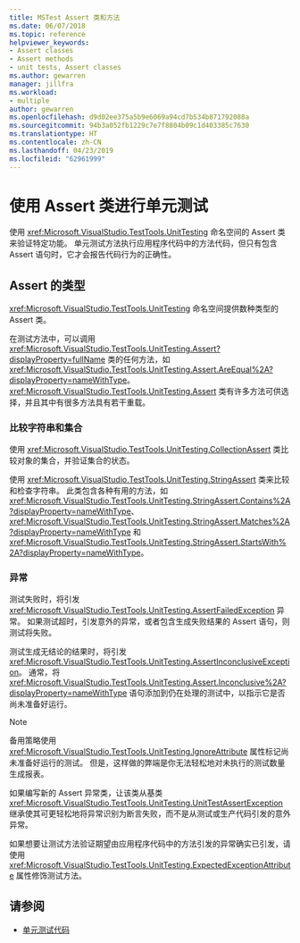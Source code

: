 ```yaml
---
title: MSTest Assert 类和方法
ms.date: 06/07/2018
ms.topic: reference
helpviewer_keywords:
- Assert classes
- Assert methods
- unit tests, Assert classes
ms.author: gewarren
manager: jillfra
ms.workload:
- multiple
author: gewarren
ms.openlocfilehash: d9d02ee375a5b9e6069a94cd7b534b871792088a
ms.sourcegitcommit: 94b3a052fb1229c7e7f8804b09c1d403385c7630
ms.translationtype: HT
ms.contentlocale: zh-CN
ms.lasthandoff: 04/23/2019
ms.locfileid: "62961999"
---
```

# <a name="use-assert-classes-for-unit-testing"></a>使用 Assert 类进行单元测试

使用 <xref:Microsoft.VisualStudio.TestTools.UnitTesting> 命名空间的 Assert 类来验证特定功能。 单元测试方法执行应用程序代码中的方法代码，但只有包含 Assert 语句时，它才会报告代码行为的正确性。

## <a name="kinds-of-asserts"></a>Assert 的类型

<xref:Microsoft.VisualStudio.TestTools.UnitTesting> 命名空间提供数种类型的 Assert 类。

在测试方法中，可以调用 <xref:Microsoft.VisualStudio.TestTools.UnitTesting.Assert?displayProperty=fullName> 类的任何方法，如 <xref:Microsoft.VisualStudio.TestTools.UnitTesting.Assert.AreEqual%2A?displayProperty=nameWithType>。 <xref:Microsoft.VisualStudio.TestTools.UnitTesting.Assert> 类有许多方法可供选择，并且其中有很多方法具有若干重载。

### <a name="compare-strings-and-collections"></a>比较字符串和集合

使用 <xref:Microsoft.VisualStudio.TestTools.UnitTesting.CollectionAssert> 类比较对象的集合，并验证集合的状态。

使用 <xref:Microsoft.VisualStudio.TestTools.UnitTesting.StringAssert> 类来比较和检查字符串。 此类包含各种有用的方法，如 <xref:Microsoft.VisualStudio.TestTools.UnitTesting.StringAssert.Contains%2A?displayProperty=nameWithType>、<xref:Microsoft.VisualStudio.TestTools.UnitTesting.StringAssert.Matches%2A?displayProperty=nameWithType> 和 <xref:Microsoft.VisualStudio.TestTools.UnitTesting.StringAssert.StartsWith%2A?displayProperty=nameWithType>。

### <a name="exceptions"></a>异常

测试失败时，将引发 <xref:Microsoft.VisualStudio.TestTools.UnitTesting.AssertFailedException> 异常。 如果测试超时，引发意外的异常，或者包含生成失败结果的 Assert 语句，则测试将失败。

测试生成无结论的结果时，将引发 <xref:Microsoft.VisualStudio.TestTools.UnitTesting.AssertInconclusiveException>。 通常，将 <xref:Microsoft.VisualStudio.TestTools.UnitTesting.Assert.Inconclusive%2A?displayProperty=nameWithType> 语句添加到仍在处理的测试中，以指示它是否尚未准备好运行。

> [!NOTE]
> 备用策略使用 <xref:Microsoft.VisualStudio.TestTools.UnitTesting.IgnoreAttribute> 属性标记尚未准备好运行的测试。 但是，这样做的弊端是你无法轻松地对未执行的测试数量生成报表。

如果编写新的 Assert 异常类，让该类从基类 <xref:Microsoft.VisualStudio.TestTools.UnitTesting.UnitTestAssertException> 继承使其可更轻松地将异常识别为断言失败，而不是从测试或生产代码引发的意外异常。

如果想要让测试方法验证期望由应用程序代码中的方法引发的异常确实已引发，请使用 <xref:Microsoft.VisualStudio.TestTools.UnitTesting.ExpectedExceptionAttribute> 属性修饰测试方法。

## <a name="see-also"></a>请参阅

- [单元测试代码](../test/unit-test-your-code.md)
